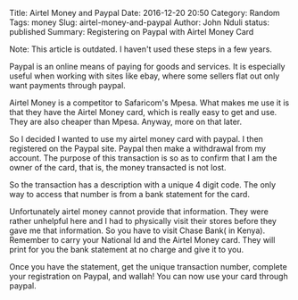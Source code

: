 Title: Airtel Money and Paypal
Date: 2016-12-20 20:50
Category: Random
Tags: money
Slug: airtel-money-and-paypal
Author: John Nduli
status: published
Summary: Registering on Paypal with Airtel Money Card

Note: This article is outdated. I haven't used these steps in a few years.


Paypal is an online means of paying for goods and services. It is
especially useful when working with sites like ebay, where some
sellers flat out only want payments through paypal.

Airtel Money is a competitor to Safaricom's Mpesa. What makes me
use it is that they have the Airtel Money card, which is really
easy to get and use. They are also cheaper than Mpesa. Anyway,
more on that later.

So I decided I wanted to use my airtel money card with paypal. I
then registered on the Paypal site. Paypal then make a withdrawal
from my account. The purpose of this transaction is so as to
confirm that I am the owner of the card, that is, the money
transacted is not lost.

So the transaction has a description with a unique 4 digit code.
The only way to access that number is from a bank statement for
the card. 

Unfortunately airtel money cannot provide that information. They
were rather unhelpful here and I had to physically visit their
stores before they gave me that information.  So you
have to visit Chase Bank( in Kenya). Remember to carry your
National Id and the Airtel Money card. They will print for you the
bank statement at no charge and give it to you.

Once you have the statement, get the unique transaction number,
complete your registration on Paypal, and wallah! You can now use
your card through paypal.

